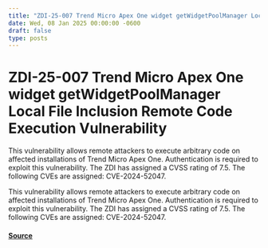 ```yaml
---
title: "ZDI-25-007 Trend Micro Apex One widget getWidgetPoolManager Local File Inclusion Remote Code Execution Vulnerability"
date: Wed, 08 Jan 2025 00:00:00 -0600
draft: false
type: posts
---
```

# ZDI-25-007 Trend Micro Apex One widget getWidgetPoolManager Local File Inclusion Remote Code Execution Vulnerability





This vulnerability allows remote attackers to execute arbitrary code on affected installations of Trend Micro Apex One. Authentication is required to exploit this vulnerability. The ZDI has assigned a CVSS rating of 7.5. The following CVEs are assigned: CVE-2024-52047.

This vulnerability allows remote attackers to execute arbitrary code on affected installations of Trend Micro Apex One. Authentication is required to exploit this vulnerability. The ZDI has assigned a CVSS rating of 7.5. The following CVEs are assigned: CVE-2024-52047.

#### [Source](http://www.zerodayinitiative.com/advisories/ZDI-25-007/)

